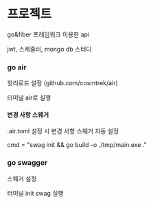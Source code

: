 # 프로젝트
go&fiber 프레임워크 이용한 api

jwt, 스케줄러, mongo db 스터디

### go air
핫리로드 설정 (github.com/cosmtrek/air)

터미널 air로 실행

#### 변경 사항 스웨거
.air.toml 설정 시 변경 사항 스웨거 자동 설정 

cmd = "swag init && go build -o ./tmp/main.exe ."

### go swagger
스웨거 설정

터미널 init swag 실행